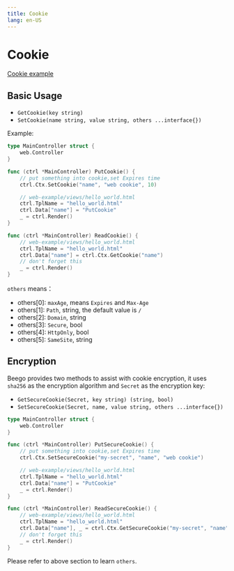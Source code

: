 ```yaml
---
title: Cookie
lang: en-US
---
```


# Cookie

[Cookie example](https://github.com/beego/beego-example/tree/master/httpserver/cookie)

## Basic Usage

- `GetCookie(key string)`
- `SetCookie(name string, value string, others ...interface{})`

Example:

```go
type MainController struct {
	web.Controller
}

func (ctrl *MainController) PutCookie() {
	// put something into cookie,set Expires time
	ctrl.Ctx.SetCookie("name", "web cookie", 10)

	// web-example/views/hello_world.html
	ctrl.TplName = "hello_world.html"
	ctrl.Data["name"] = "PutCookie"
	_ = ctrl.Render()
}

func (ctrl *MainController) ReadCookie() {
	// web-example/views/hello_world.html
	ctrl.TplName = "hello_world.html"
	ctrl.Data["name"] = ctrl.Ctx.GetCookie("name")
	// don't forget this
	_ = ctrl.Render()
}
```

`others` means：

- others[0]: `maxAge`, means `Expires` and `Max-Age`
- others[1]: `Path`, string, the default value is `/`
- others[2]: `Domain`, string
- others[3]: `Secure`, bool
- others[4]: `HttpOnly`, bool
- others[5]: `SameSite`, string

## Encryption

Beego provides two methods to assist with cookie encryption, it uses `sha256` as the encryption algorithm and `Secret` as the encryption key:

- `GetSecureCookie(Secret, key string) (string, bool)`
- `SetSecureCookie(Secret, name, value string, others ...interface{})`

```go
type MainController struct {
	web.Controller
}

func (ctrl *MainController) PutSecureCookie() {
	// put something into cookie,set Expires time
	ctrl.Ctx.SetSecureCookie("my-secret", "name", "web cookie")

	// web-example/views/hello_world.html
	ctrl.TplName = "hello_world.html"
	ctrl.Data["name"] = "PutCookie"
	_ = ctrl.Render()
}

func (ctrl *MainController) ReadSecureCookie() {
	// web-example/views/hello_world.html
	ctrl.TplName = "hello_world.html"
	ctrl.Data["name"], _ = ctrl.Ctx.GetSecureCookie("my-secret", "name")
	// don't forget this
	_ = ctrl.Render()
}
```

Please refer to above section to learn `others`.
